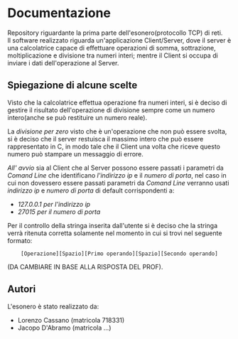 # Documentazione
 Repository riguardante la prima parte dell'esonero(protocollo TCP) di reti.<br>
 Il software realizzato riguarda un'applicazione Client/Server, dove il server è una calcolatrice capace di effettuare operazioni di somma, sottrazione, moltiplicazione e divisione tra numeri interi; mentre il Client si occupa di inviare i dati dell'operazione al Server.<br>
 
 ## Spiegazione di alcune scelte
Visto che la calcolatrice effettua operazione fra numeri interi, si è deciso di gestire il risultato dell'operazione di divisione sempre come un numero intero(anche se può restituire un numero reale).<br> 

La _divisione per zero_ visto che è un'operazione che non può essere svolta, si è deciso che il server restuisca il massimo intero che può essere rappresentato in C, in modo tale che il Client una volta che riceve questo numero può stampare un messaggio di errore. <br>

_All' avvio_ sia al Client che al Server possono essere passati i parametri da _Comand Line_ che identificano _l'indirizzo ip_ e il _numero di porta_, nel caso in cui non dovessero essere passati parametri da _Comand Line_ verranno usati _indirizzo ip_ e _numero di porta_ di default corrispondenti a:
- _127.0.0.1 per l'indirizzo ip_ 
- _27015 per il numero di porta_ <br>

Per il controllo della stringa inserita dall'utente si è deciso che la stringa verrà ritenuta corretta solamente nel momento in cui si trovi nel seguente formato:<br> 
<p align = "center"><code>[Operazione][Spazio][Primo operando][Spazio][Secondo operando]</code> </p> 
(DA CAMBIARE IN BASE ALLA RISPOSTA DEL PROF).
<br>

## Autori
L'esonero è stato realizzato da:
- Lorenzo Cassano (matricola 718331)
- Jacopo D'Abramo (matricola ...)
